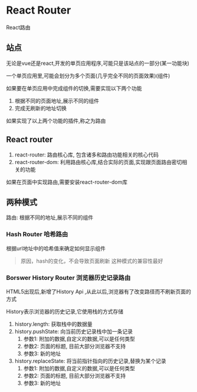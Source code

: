 # React Router

React路由

## 站点

无论是vue还是react,开发的单页应用程序,可能只是该站点的一部分(某一功能块)

一个单页应用里,可能会划分为多个页面(几乎完全不同的页面效果)(组件)

如果要在单页应用中完成组件的切换,需要实现以下两个功能
1. 根据不同的页面地址,展示不同的组件
2. 完成无刷新的地址切换

如果实现了以上两个功能的插件,称之为路由


## React router
1. react-router: 路由核心库, 包含诸多和路由功能相关的核心代码
2. react-router-dom: 利用路由核心库,结合实际的页面,实现跟页面路由密切相关的功能

如果在页面中实现路由,需要安装react-router-dom库


## 两种模式

路由: 根据不同的地址,展示不同的组件

### Hash Router 哈希路由
根据url地址中的哈希值来确定如何显示组件
> 原因，hash的变化，不会导致页面刷新
> 这种模式的兼容性最好

### Borswer History Router  浏览器历史记录路由

HTML5出现后,新增了History Api ,从此以后,浏览器有了改变路径而不刷新页面的方式

History表示浏览器的历史记录,它使用栈的方式存储
1. history.length: 获取栈中的数据量
2. history.pushState: 向当前历史记录栈中加一条记录
   1. 参数1: 附加的数据,自定义的数据,可以是任何类型
   2. 参数2: 页面的标题, 目前大部分浏览器不支持
   3. 参数3: 新的地址
3. history.replaceState: 将当前指针指向的历史记录,替换为某个记录
    1. 参数1: 附加的数据,自定义的数据,可以是任何类型
    2. 参数2: 页面的标题, 目前大部分浏览器不支持
    3. 参数3: 新的地址